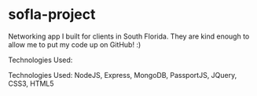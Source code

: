 # sofla-project
Networking app I built for clients in South Florida. They are kind enough to allow me to put my code up on GitHub! :)

Technologies Used:

Technologies Used: NodeJS, Express, MongoDB, PassportJS, JQuery, CSS3, HTML5
